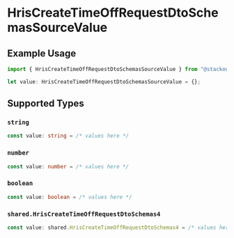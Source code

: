 # HrisCreateTimeOffRequestDtoSchemasSourceValue

## Example Usage

```typescript
import { HrisCreateTimeOffRequestDtoSchemasSourceValue } from "@stackone/stackone-client-ts/sdk/models/shared";

let value: HrisCreateTimeOffRequestDtoSchemasSourceValue = {};
```

## Supported Types

### `string`

```typescript
const value: string = /* values here */
```

### `number`

```typescript
const value: number = /* values here */
```

### `boolean`

```typescript
const value: boolean = /* values here */
```

### `shared.HrisCreateTimeOffRequestDtoSchemas4`

```typescript
const value: shared.HrisCreateTimeOffRequestDtoSchemas4 = /* values here */
```

